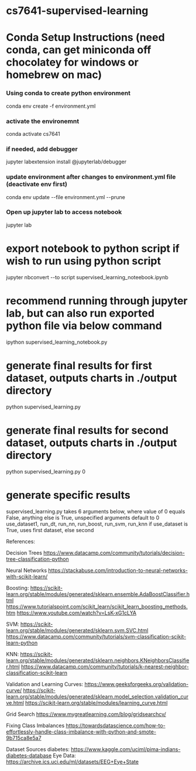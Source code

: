 # cs7641-supervised-learning

# Conda Setup Instructions (need conda, can get miniconda off chocolatey for windows or homebrew on mac)
### Using conda to create python environment
conda env create -f environment.yml

### activate the environemnt
conda activate cs7641

### if needed, add debugger
jupyter labextension install @jupyterlab/debugger

### update environment after changes to environment.yml file (deactivate env first)
conda env update --file environment.yml --prune

### Open up jupyter lab to access notebook
jupyter lab

# export notebook to python script if wish to run using python script
jupyter nbconvert --to script supervised_learning_noteebook.ipynb

# recommend running through jupyter lab, but can also run exported python file via below command
ipython supervised_learning_notebook.py

# generate final results for first dataset, outputs charts in ./output directory
python supervised_learning.py 

# generate final results for second dataset, outputs charts in ./output directory
python supervised_learning.py 0

# generate specific results
supervised_learning.py takes 6 arguments below, where value of 0 equals False, anything else is True, unspecified arguments default to 0
use_dataset1, run_dt, run_nn, run_boost, run_svm, run_knn
if use_dataset is True, uses first dataset, else second

References:

Decision Trees
https://www.datacamp.com/community/tutorials/decision-tree-classification-python

Neural Networks
https://stackabuse.com/introduction-to-neural-networks-with-scikit-learn/

Boosting:
https://scikit-learn.org/stable/modules/generated/sklearn.ensemble.AdaBoostClassifier.html
https://www.tutorialspoint.com/scikit_learn/scikit_learn_boosting_methods.htm
https://www.youtube.com/watch?v=LsK-xG1cLYA

SVM:
https://scikit-learn.org/stable/modules/generated/sklearn.svm.SVC.html
https://www.datacamp.com/community/tutorials/svm-classification-scikit-learn-python

KNN:
https://scikit-learn.org/stable/modules/generated/sklearn.neighbors.KNeighborsClassifier.html
https://www.datacamp.com/community/tutorials/k-nearest-neighbor-classification-scikit-learn

Validation and Learning Curves:
https://www.geeksforgeeks.org/validation-curve/
https://scikit-learn.org/stable/modules/generated/sklearn.model_selection.validation_curve.html
https://scikit-learn.org/stable/modules/learning_curve.html

Grid Search
https://www.mygreatlearning.com/blog/gridsearchcv/

Fixing Class Imbalances
https://towardsdatascience.com/how-to-effortlessly-handle-class-imbalance-with-python-and-smote-9b715ca8e5a7

Dataset Sources
diabetes: https://www.kaggle.com/uciml/pima-indians-diabetes-database
Eye Data: https://archive.ics.uci.edu/ml/datasets/EEG+Eye+State